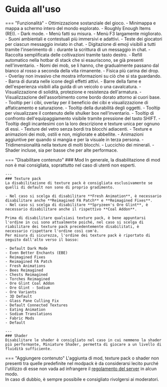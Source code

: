 # Guida all'uso
=== "Funzionalità"
    - Ottimizzazione sostanziale del gioco.
    - Minimappa e mappa a schermo intero del mondo esplorato.
    - Roughly Enough Items (REI).
    - Dark mode.
    - Menù fatti su misura.
    - Menù F3 largamente migliorato.
    - Suoni ambientali e contestuali più immersivi e adattivi.
    - Teste dei giocatori per ciascun messaggio inviato in chat.
    - Digitazione di emoji visibili a tutti tramite l'inserimento di `:` durante la scrittura di un messaggio in chat.
    - Raccolta semplificata delle coltivazioni tramite tasto destro.
    - Refill automatico nella hotbar di stack che si esauriscono, se già presenti nell'inventario.
    - Nomi dei mob, se li hanno, che gradualmente passano dal bianco al rosso a seconda della vita rimanente.
    - Fisica più carina dei drop.
    - Overlay non invasivo che mostra informazioni su ciò che si sta guardando.
    - Barra di durata nelle icone degli effetti attivi.
    - Barre della fame e dell'esperienza visibili alla guida di un veicolo o una cavalcatura.
    - Visualizzazione di solidità, protezione e resistenza dell'armatura.
    - Visualizzazione dell'assorbimento come bordo dorato attorno ai cuori base.
    - Tooltip per i cibi, overlay per il beneficio dei cibi e visualizzazione di affaticamento e saturazione.
    - Tooltip della durabilità degli oggetti.
    - Tooltip per visualizzare il contenuto delle shulker box nell'inventario.
    - Tooltip di confronto dell'equipaggiamento visibile tramite pressione del tasto SHIFT.
    - Tooltip degli incantesimi con la loro descrizione e texture unica per ognuno di essi.
    - Texture del vetro senza bordi tra blocchi adiacenti.
    - Texture e animazioni dei mob, ostili e non, migliorate e abbellite.
    - Animazioni aggiuntive per quando si mangia e per la visuale in terza persona.
    - Tridimensionalità nella texture di molti blocchi.
    - Luccichio dei minerali.
    - Shader incluse, sia per basse che per alte performace.

=== "Disabilitare contenuto"
    ### Mod
    In generale, la disabilitazione di mod non è mai consigliata, soprattutto nel caso di utenti non esperti.

    ---
    ### Texture pack
    La disabilitazione di texture pack è consigliata esclusivamente se quelli di default non sono di proprio gradimento.

    - Nel caso si scelga di disabilitare **Fresh Animation**, è necessario disabilitare anche **Reimagined FA Patch** e **Reimagined Fixes**.
    - Nel caso si scelga di disabilitare **Spryzeen's Ore Glint**, è necessario disabilitare anche il rispettivo **Coal Addon**.
  
    Prima di disabilitare qualsiasi texture pack, è bene appuntarsi l'ordine in cui sono attualmente poiché, nel caso si scelga di riabilitare dei texture pack precedentemente disabilitati, è necessario rispettare l'ordine così com'è.  
    Per misura di sicurezza, l'ordine dei texture pack è riportato di seguito dall'alto verso il basso:

    - Default Dark Mode
    - Even Better Enchants (EBE)
    - Reimagined Fixes
    - Reimagined FA Patch
    - Fresh Animations
    - Bees Reimagined
    - Chests Reimagined
    - Torches Reimagined
    - Ore Glint Coal Addon
    - Ore Glint - Sodium
    - Ore Variants
    - 3D Default
    - Glass Pane Culling Fix
    - Default Connected Textures
    - Eating Animation
    - Sodium Translations
    - Fabric Mods
    - Default

    ---
    ### Shader
    Disabilitare le shader è consigliato nel caso in cui nemmeno la shader più performante, Miniature Shader, permetta di giocare a un livello di fluidità sufficiente.

=== "Aggiungere contenuto"
    L'aggiunta di mod, texture pack o shader non presenti tra quelle predefinite nel modpack è da considerarsi lecito purché l'utilizzo di esse non vada ad infrangere il [regolamento del server](https://wiki.sbekucraft.it/regole) in alcun modo.  
    In caso di dubbio, è sempre possibile e consigliato rivolgersi ai moderatori.